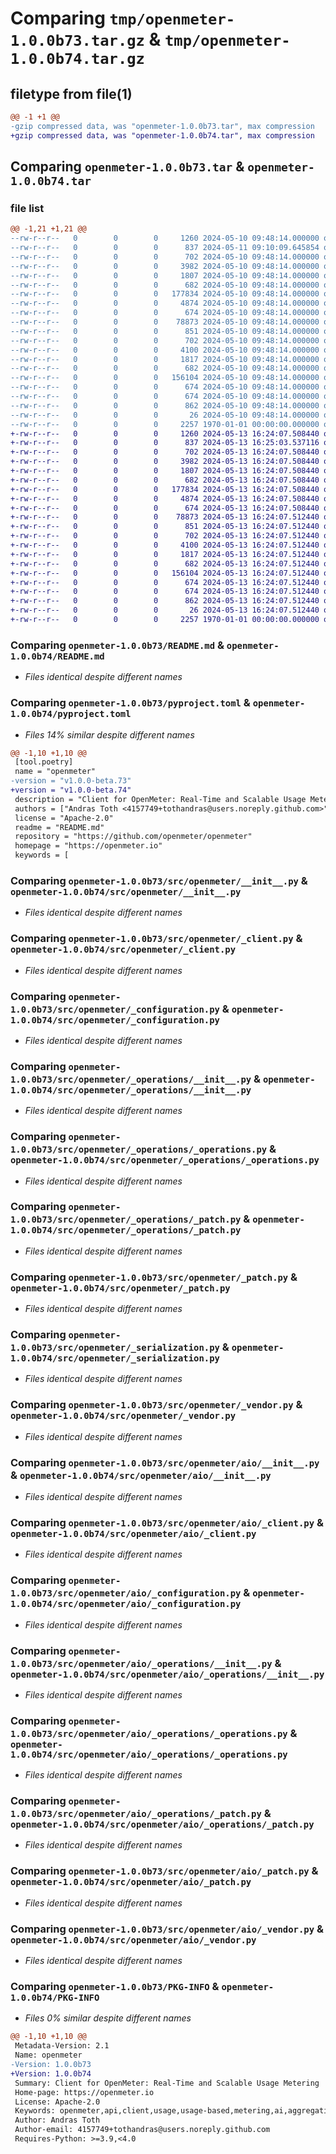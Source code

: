 # Comparing `tmp/openmeter-1.0.0b73.tar.gz` & `tmp/openmeter-1.0.0b74.tar.gz`

## filetype from file(1)

```diff
@@ -1 +1 @@
-gzip compressed data, was "openmeter-1.0.0b73.tar", max compression
+gzip compressed data, was "openmeter-1.0.0b74.tar", max compression
```

## Comparing `openmeter-1.0.0b73.tar` & `openmeter-1.0.0b74.tar`

### file list

```diff
@@ -1,21 +1,21 @@
--rw-r--r--   0        0        0     1260 2024-05-10 09:48:14.000000 openmeter-1.0.0b73/README.md
--rw-r--r--   0        0        0      837 2024-05-11 09:10:09.645854 openmeter-1.0.0b73/pyproject.toml
--rw-r--r--   0        0        0      702 2024-05-10 09:48:14.000000 openmeter-1.0.0b73/src/openmeter/__init__.py
--rw-r--r--   0        0        0     3982 2024-05-10 09:48:14.000000 openmeter-1.0.0b73/src/openmeter/_client.py
--rw-r--r--   0        0        0     1807 2024-05-10 09:48:14.000000 openmeter-1.0.0b73/src/openmeter/_configuration.py
--rw-r--r--   0        0        0      682 2024-05-10 09:48:14.000000 openmeter-1.0.0b73/src/openmeter/_operations/__init__.py
--rw-r--r--   0        0        0   177834 2024-05-10 09:48:14.000000 openmeter-1.0.0b73/src/openmeter/_operations/_operations.py
--rw-r--r--   0        0        0     4874 2024-05-10 09:48:14.000000 openmeter-1.0.0b73/src/openmeter/_operations/_patch.py
--rw-r--r--   0        0        0      674 2024-05-10 09:48:14.000000 openmeter-1.0.0b73/src/openmeter/_patch.py
--rw-r--r--   0        0        0    78873 2024-05-10 09:48:14.000000 openmeter-1.0.0b73/src/openmeter/_serialization.py
--rw-r--r--   0        0        0      851 2024-05-10 09:48:14.000000 openmeter-1.0.0b73/src/openmeter/_vendor.py
--rw-r--r--   0        0        0      702 2024-05-10 09:48:14.000000 openmeter-1.0.0b73/src/openmeter/aio/__init__.py
--rw-r--r--   0        0        0     4100 2024-05-10 09:48:14.000000 openmeter-1.0.0b73/src/openmeter/aio/_client.py
--rw-r--r--   0        0        0     1817 2024-05-10 09:48:14.000000 openmeter-1.0.0b73/src/openmeter/aio/_configuration.py
--rw-r--r--   0        0        0      682 2024-05-10 09:48:14.000000 openmeter-1.0.0b73/src/openmeter/aio/_operations/__init__.py
--rw-r--r--   0        0        0   156104 2024-05-10 09:48:14.000000 openmeter-1.0.0b73/src/openmeter/aio/_operations/_operations.py
--rw-r--r--   0        0        0      674 2024-05-10 09:48:14.000000 openmeter-1.0.0b73/src/openmeter/aio/_operations/_patch.py
--rw-r--r--   0        0        0      674 2024-05-10 09:48:14.000000 openmeter-1.0.0b73/src/openmeter/aio/_patch.py
--rw-r--r--   0        0        0      862 2024-05-10 09:48:14.000000 openmeter-1.0.0b73/src/openmeter/aio/_vendor.py
--rw-r--r--   0        0        0       26 2024-05-10 09:48:14.000000 openmeter-1.0.0b73/src/openmeter/py.typed
--rw-r--r--   0        0        0     2257 1970-01-01 00:00:00.000000 openmeter-1.0.0b73/PKG-INFO
+-rw-r--r--   0        0        0     1260 2024-05-13 16:24:07.508440 openmeter-1.0.0b74/README.md
+-rw-r--r--   0        0        0      837 2024-05-13 16:25:03.537116 openmeter-1.0.0b74/pyproject.toml
+-rw-r--r--   0        0        0      702 2024-05-13 16:24:07.508440 openmeter-1.0.0b74/src/openmeter/__init__.py
+-rw-r--r--   0        0        0     3982 2024-05-13 16:24:07.508440 openmeter-1.0.0b74/src/openmeter/_client.py
+-rw-r--r--   0        0        0     1807 2024-05-13 16:24:07.508440 openmeter-1.0.0b74/src/openmeter/_configuration.py
+-rw-r--r--   0        0        0      682 2024-05-13 16:24:07.508440 openmeter-1.0.0b74/src/openmeter/_operations/__init__.py
+-rw-r--r--   0        0        0   177834 2024-05-13 16:24:07.508440 openmeter-1.0.0b74/src/openmeter/_operations/_operations.py
+-rw-r--r--   0        0        0     4874 2024-05-13 16:24:07.508440 openmeter-1.0.0b74/src/openmeter/_operations/_patch.py
+-rw-r--r--   0        0        0      674 2024-05-13 16:24:07.508440 openmeter-1.0.0b74/src/openmeter/_patch.py
+-rw-r--r--   0        0        0    78873 2024-05-13 16:24:07.512440 openmeter-1.0.0b74/src/openmeter/_serialization.py
+-rw-r--r--   0        0        0      851 2024-05-13 16:24:07.512440 openmeter-1.0.0b74/src/openmeter/_vendor.py
+-rw-r--r--   0        0        0      702 2024-05-13 16:24:07.512440 openmeter-1.0.0b74/src/openmeter/aio/__init__.py
+-rw-r--r--   0        0        0     4100 2024-05-13 16:24:07.512440 openmeter-1.0.0b74/src/openmeter/aio/_client.py
+-rw-r--r--   0        0        0     1817 2024-05-13 16:24:07.512440 openmeter-1.0.0b74/src/openmeter/aio/_configuration.py
+-rw-r--r--   0        0        0      682 2024-05-13 16:24:07.512440 openmeter-1.0.0b74/src/openmeter/aio/_operations/__init__.py
+-rw-r--r--   0        0        0   156104 2024-05-13 16:24:07.512440 openmeter-1.0.0b74/src/openmeter/aio/_operations/_operations.py
+-rw-r--r--   0        0        0      674 2024-05-13 16:24:07.512440 openmeter-1.0.0b74/src/openmeter/aio/_operations/_patch.py
+-rw-r--r--   0        0        0      674 2024-05-13 16:24:07.512440 openmeter-1.0.0b74/src/openmeter/aio/_patch.py
+-rw-r--r--   0        0        0      862 2024-05-13 16:24:07.512440 openmeter-1.0.0b74/src/openmeter/aio/_vendor.py
+-rw-r--r--   0        0        0       26 2024-05-13 16:24:07.512440 openmeter-1.0.0b74/src/openmeter/py.typed
+-rw-r--r--   0        0        0     2257 1970-01-01 00:00:00.000000 openmeter-1.0.0b74/PKG-INFO
```

### Comparing `openmeter-1.0.0b73/README.md` & `openmeter-1.0.0b74/README.md`

 * *Files identical despite different names*

### Comparing `openmeter-1.0.0b73/pyproject.toml` & `openmeter-1.0.0b74/pyproject.toml`

 * *Files 14% similar despite different names*

```diff
@@ -1,10 +1,10 @@
 [tool.poetry]
 name = "openmeter"
-version = "v1.0.0-beta.73"
+version = "v1.0.0-beta.74"
 description = "Client for OpenMeter: Real-Time and Scalable Usage Metering"
 authors = ["Andras Toth <4157749+tothandras@users.noreply.github.com>"]
 license = "Apache-2.0"
 readme = "README.md"
 repository = "https://github.com/openmeter/openmeter"
 homepage = "https://openmeter.io"
 keywords = [
```

### Comparing `openmeter-1.0.0b73/src/openmeter/__init__.py` & `openmeter-1.0.0b74/src/openmeter/__init__.py`

 * *Files identical despite different names*

### Comparing `openmeter-1.0.0b73/src/openmeter/_client.py` & `openmeter-1.0.0b74/src/openmeter/_client.py`

 * *Files identical despite different names*

### Comparing `openmeter-1.0.0b73/src/openmeter/_configuration.py` & `openmeter-1.0.0b74/src/openmeter/_configuration.py`

 * *Files identical despite different names*

### Comparing `openmeter-1.0.0b73/src/openmeter/_operations/__init__.py` & `openmeter-1.0.0b74/src/openmeter/_operations/__init__.py`

 * *Files identical despite different names*

### Comparing `openmeter-1.0.0b73/src/openmeter/_operations/_operations.py` & `openmeter-1.0.0b74/src/openmeter/_operations/_operations.py`

 * *Files identical despite different names*

### Comparing `openmeter-1.0.0b73/src/openmeter/_operations/_patch.py` & `openmeter-1.0.0b74/src/openmeter/_operations/_patch.py`

 * *Files identical despite different names*

### Comparing `openmeter-1.0.0b73/src/openmeter/_patch.py` & `openmeter-1.0.0b74/src/openmeter/_patch.py`

 * *Files identical despite different names*

### Comparing `openmeter-1.0.0b73/src/openmeter/_serialization.py` & `openmeter-1.0.0b74/src/openmeter/_serialization.py`

 * *Files identical despite different names*

### Comparing `openmeter-1.0.0b73/src/openmeter/_vendor.py` & `openmeter-1.0.0b74/src/openmeter/_vendor.py`

 * *Files identical despite different names*

### Comparing `openmeter-1.0.0b73/src/openmeter/aio/__init__.py` & `openmeter-1.0.0b74/src/openmeter/aio/__init__.py`

 * *Files identical despite different names*

### Comparing `openmeter-1.0.0b73/src/openmeter/aio/_client.py` & `openmeter-1.0.0b74/src/openmeter/aio/_client.py`

 * *Files identical despite different names*

### Comparing `openmeter-1.0.0b73/src/openmeter/aio/_configuration.py` & `openmeter-1.0.0b74/src/openmeter/aio/_configuration.py`

 * *Files identical despite different names*

### Comparing `openmeter-1.0.0b73/src/openmeter/aio/_operations/__init__.py` & `openmeter-1.0.0b74/src/openmeter/aio/_operations/__init__.py`

 * *Files identical despite different names*

### Comparing `openmeter-1.0.0b73/src/openmeter/aio/_operations/_operations.py` & `openmeter-1.0.0b74/src/openmeter/aio/_operations/_operations.py`

 * *Files identical despite different names*

### Comparing `openmeter-1.0.0b73/src/openmeter/aio/_operations/_patch.py` & `openmeter-1.0.0b74/src/openmeter/aio/_operations/_patch.py`

 * *Files identical despite different names*

### Comparing `openmeter-1.0.0b73/src/openmeter/aio/_patch.py` & `openmeter-1.0.0b74/src/openmeter/aio/_patch.py`

 * *Files identical despite different names*

### Comparing `openmeter-1.0.0b73/src/openmeter/aio/_vendor.py` & `openmeter-1.0.0b74/src/openmeter/aio/_vendor.py`

 * *Files identical despite different names*

### Comparing `openmeter-1.0.0b73/PKG-INFO` & `openmeter-1.0.0b74/PKG-INFO`

 * *Files 0% similar despite different names*

```diff
@@ -1,10 +1,10 @@
 Metadata-Version: 2.1
 Name: openmeter
-Version: 1.0.0b73
+Version: 1.0.0b74
 Summary: Client for OpenMeter: Real-Time and Scalable Usage Metering
 Home-page: https://openmeter.io
 License: Apache-2.0
 Keywords: openmeter,api,client,usage,usage-based,metering,ai,aggregation,real-time,billing,cloud
 Author: Andras Toth
 Author-email: 4157749+tothandras@users.noreply.github.com
 Requires-Python: >=3.9,<4.0
```

